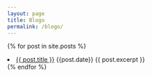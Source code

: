 ```yaml
---
layout: page
title: Blogo
permalink: /blogo/
---
```


{% for post in site.posts %}
<li>
	<a href="{{ post.url }}">{{ post.title }}</a>
	{{post.date}}
	{{ post.excerpt }}
</li>
{% endfor %}
